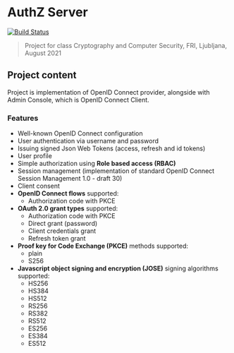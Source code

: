 # AuthZ Server
[![Build Status](https://jenkins.mjamsek.com/buildStatus/icon?job=krv-authz)](https://jenkins.mjamsek.com/job/krv-authz/)
> Project for class Cryptography and Computer Security, FRI, Ljubljana, August 2021

## Project content
Project is implementation of OpenID Connect provider, alongside with Admin Console, which is OpenID Connect Client.

### Features

* Well-known OpenID Connect configuration
* User authentication via username and password
* Issuing signed Json Web Tokens (access, refresh and id tokens)
* User profile
* Simple authorization using **Role based access (RBAC)**
* Session management (implementation of standard OpenID Connect Session Management 1.0 - draft 30)
* Client consent
* **OpenID Connect flows** supported:
    * Authorization code with PKCE
* **OAuth 2.0 grant types** supported:
    * Authorization code with PKCE
    * Direct grant (password)
    * Client credentials grant
    * Refresh token grant
* **Proof key for Code Exchange (PKCE)** methods supported:
    * plain
    * S256
* **Javascript object signing and encryption (JOSE)** signing algorithms supported:
    * HS256
    * HS384
    * HS512
    * RS256
    * RS382
    * RS512
    * ES256
    * ES384
    * ES512

